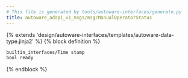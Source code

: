 ```yaml
---
# This file is generated by tools/autoware-interfaces/generate.py
title: autoware_adapi_v1_msgs/msg/ManualOperatorStatus
---
```


{% extends 'design/autoware-interfaces/templates/autoware-data-type.jinja2' %}
{% block definition %}

```txt
builtin_interfaces/Time stamp
bool ready
```

{% endblock %}
